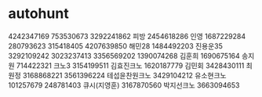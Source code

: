 # autohunt
4242347169 753530673 3292241862 피방 2454618286
인영 1687229284 280793623 315418405 4207639850
해민28 1484492203
진용운35 3292109242 3023237413 3356569202 1390074268
김훈희 1690675164
송지원 714422321
크노3 3154199511
김효진크노 1620187779
김민회 3428430111
최원정 3168868221 3561396224
테섭윤찬원크노 3429104212
유소현크노 101257679 248781403
큐시(지영훈) 3167870560
박지선크노 3663094653

